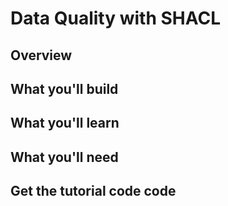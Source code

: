 # Data Quality with SHACL


## Overview


## What you'll build

## What you'll learn


## What you'll need


## Get the tutorial code code